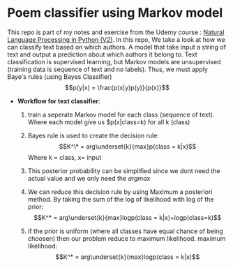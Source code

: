 # Poem classifier using Markov model

This repo is part of my notes and exercise from the Udemy course : [Natural Language Processing in Python (V2)](https://www.udemy.com/course/natural-language-processing-in-python/). In this repo, We take a look at how we can classify text based on which authors. A model that take input a string of text and output a prediction about which authors it belong to. Text classification is supervised learning, but Markov models are unsupervised (training data is sequence of text and no labels). Thus, we must apply Baye's rules (using Bayes Classifier) $$p(y|x) = \frac{p(x|y)p(y)}{p(x)}$$

- **Workflow for text classifier**: 
    1. train a seperate Markov model for each class (sequence of text). Where each model give us $p(x|class=k) for all k (class)
    2. Bayes rule is used to create the decision rule:
$$K^\* = arg\underset{k}{max}p(class = k|x)$$ Where k = class, x= input

    3. This posterior probability can be simplified since we dont need the actual value and we only need the $argmax$
    4. We can reduce this decision rule by using Maximum a posteriori method. By taking the sum of the log of likelihood with log of the prior: $$K^* = arg\underset{k}{max}logp(class = k|x)+logp(class=k)$$
    5. if the prior is uniform (where all classes have equal chance of being choosen) then our problem  reduce to maximum likelihood.
      maximum likelihood: $$K^* = arg\underset{k}{max}logp(class = k|x)$$
